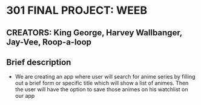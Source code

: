 # 301 FINAL PROJECT: WEEB

## CREATORS: King George, Harvey Wallbanger, Jay-Vee, Roop-a-loop

## Brief description
- We are creating an app where user will search for anime series by filling out a brief form or specific title which will show a list of animes. Then the user will have the option to save those animes on his watchlist on our app